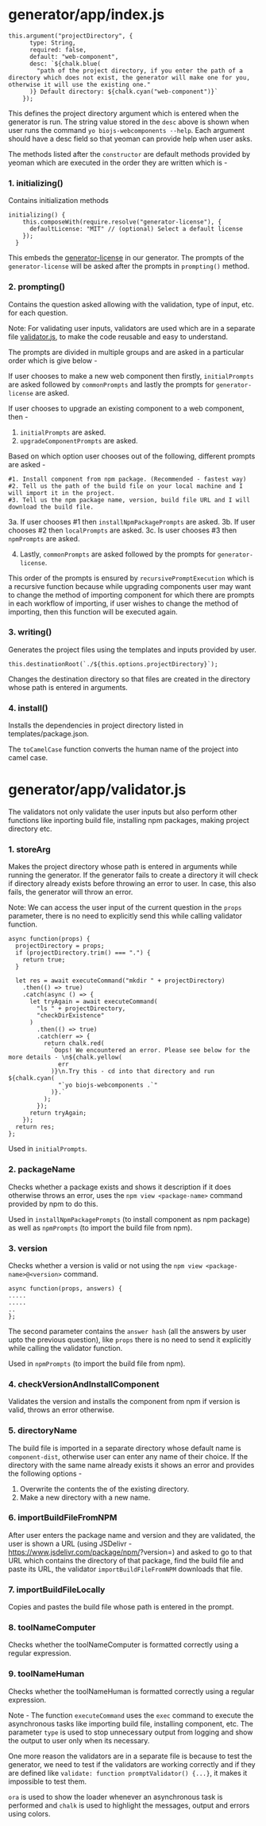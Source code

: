 # generator/app/index.js

```
this.argument("projectDirectory", {
      type: String,
      required: false,
      default: "web-component",
      desc: `${chalk.blue(
        "path of the project directory, if you enter the path of a directory which does not exist, the generator will make one for you, otherwise it will use the existing one."
      )} Default directory: ${chalk.cyan("web-component")}`
    });
```

This defines the project directory argument which is entered when the generator is run. The string value stored in the `desc` above is shown when user runs the command `yo biojs-webcomponents --help`.  Each argument should have a desc field so that yeoman can provide help when user asks.

The methods listed after the `constructor` are default methods provided by yeoman which are executed in the order they are written which is - 
### 1. initializing()

Contains initialization methods

```
initializing() {
    this.composeWith(require.resolve("generator-license"), {
      defaultLicense: "MIT" // (optional) Select a default license
    });
  }
```

This embeds the [generator-license](https://github.com/jozefizso/generator-license) in our generator. The prompts of the `generator-license` will be asked after the prompts in `prompting()` method.

### 2. prompting()

Contains the question asked allowing with the validation, type of input, etc. for each question.

Note: For validating user inputs, validators are used which are in a separate file [validator.js](generator/app/validator.js), to make the code reusable and easy to understand.

The prompts are divided in multiple groups and are asked in a particular order which is give below -


If user chooses to make a new web component then firstly, `initialPrompts` are asked followed by `commonPrompts` and lastly the prompts for `generator-license` are asked.

If user chooses to upgrade an existing component to a web component, then -
1. `initialPrompts` are asked.
2. `upgradeComponentPrompts` are asked.

Based on which option user chooses out of the following, different prompts are asked - 
```
#1. Install component from npm package. (Recommended - fastest way)
#2. Tell us the path of the build file on your local machine and I will import it in the project.
#3. Tell us the npm package name, version, build file URL and I will download the build file.
```

3a. If user chooses #1 then `installNpmPackagePrompts` are asked.
3b. If user chooses #2 then `localPrompts` are asked.
3c. Is user chooses #3 then `npmPrompts` are asked.

4. Lastly, `commonPrompts` are asked followed by the prompts for `generator-license`.

This order of the prompts is ensured by `recursivePromptExecution` which is a recursive function because while upgrading components user may want to change the method of importing component for which there are prompts in each workflow of importing, if user wishes to change the method of importing, then this function will be executed again.

### 3. writing()

Generates the project files using the templates and inputs provided by user.

```
this.destinationRoot(`./${this.options.projectDirectory}`);
```

Changes the destination directory so that files are created in the directory whose path is entered in arguments.

### 4. install()

Installs the dependencies in project directory listed in templates/package.json.

The `toCamelCase` function converts the human name of the project into camel case.

# generator/app/validator.js

The validators not only validate the user inputs but also perform other functions like inporting build file, installing npm packages, making project directory etc.

### 1. storeArg

Makes the project directory whose path is entered in arguments while running the generator. If the generator fails to create a directory it will check if directory already exists before throwing an error to user. In case, this also fails, the generator will throw an error.

Note: We can access the user input of the current question in the `props` parameter, there is no need to explicitly send this while calling validator function. 

```
async function(props) {
  projectDirectory = props;
  if (projectDirectory.trim() === ".") {
    return true;
  }

  let res = await executeCommand("mkdir " + projectDirectory)
    .then(() => true)
    .catch(async () => {
      let tryAgain = await executeCommand(
        "ls " + projectDirectory,
        "checkDirExistence"
      )
        .then(() => true)
        .catch(err => {
          return chalk.red(
            `Oops! We encountered an error. Please see below for the more details - \n${chalk.yellow(
              err
            )}\n.Try this - cd into that directory and run ${chalk.cyan(
              "`yo biojs-webcomponents .`"
            )}.`
          );
        });
      return tryAgain;
    });
  return res;
};
```

Used in `initialPrompts`.

### 2. packageName

Checks whether a package exists and shows it description if it does otherwise throws an error, uses the `npm view <package-name>` command provided by npm to do this.

Used in `installNpmPackagePrompts` (to install component as npm package) as well as `npmPrompts` (to import the build file from npm).

### 3. version

Checks whether a version is valid or not using the `npm view <package-name>@<version>` command. 

```
async function(props, answers) {
.....
.....
..
};
```

The second parameter contains the `answer hash` (all the answers by user upto the previous question), like `props` there is no need to send it explicitly while calling the validator function.

Used in `npmPrompts` (to import the build file from npm). 

### 4. checkVersionAndInstallComponent

Validates the version and installs the component from npm if version is valid, throws an error otherwise.

### 5. directoryName

The build file is imported in a separate directory whose default name is `component-dist`, otherwise user can enter any name of their choice. If the directory with the same name already exists it shows an error and provides the following options -

1. Overwrite the contents the of the existing directory.
2. Make a new directory with a new name.

### 6. importBuildFileFromNPM

After user enters the package name and version and they are validated, the user is shown a URL (using JSDelivr - https://www.jsdelivr.com/package/npm/<package-npm>?version=<version>) and asked to go to that URL which contains the directory of that package, find the build file and paste its URL, the validator `importBuildFileFromNPM` downloads that file.

### 7. importBuildFileLocally

Copies and pastes the build file whose path is entered in the prompt.

### 8. toolNameComputer

Checks whether the toolNameComputer is formatted correctly using a regular expression.

### 9. toolNameHuman

Checks whether the toolNameHuman is formatted correctly using a regular expression.

Note - The function `executeCommand` uses the `exec` command to execute the asynchronous tasks like importing build file, installing component, etc. The parameter `type` is used to stop unnecessary output from logging and show the output to user only when its necessary.

One more reason the validators are in a separate file is because to test the generator, we need to test if the validators are working correctly and if they are defined like `validate: function promptValidator() {...}`, it makes it impossible to test them.

`ora` is used to show the loader whenever an asynchronous task is performed and `chalk` is used to highlight the messages, output and errors using colors.

